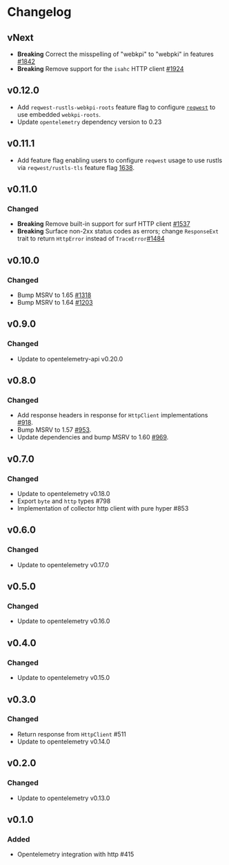 # Changelog

## vNext

- **Breaking** Correct the misspelling of "webkpi" to "webpki" in features [#1842](https://github.com/open-telemetry/opentelemetry-rust/pull/1842)
- **Breaking** Remove support for the `isahc` HTTP client [#1924](https://github.com/open-telemetry/opentelemetry-rust/pull/1924)

## v0.12.0

- Add `reqwest-rustls-webkpi-roots` feature flag to configure [`reqwest`](https://docs.rs/reqwest/0.11.27/reqwest/index.html#optional-features) to use embedded `webkpi-roots`.
- Update `opentelemetry` dependency version to 0.23

## v0.11.1

- Add feature flag enabling users to configure `reqwest` usage to use rustls via
  `reqwest/rustls-tls` feature flag
  [1638](https://github.com/open-telemetry/opentelemetry-rust/pull/1638).

## v0.11.0

### Changed

- **Breaking** Remove built-in support for surf HTTP client [#1537](https://github.com/open-telemetry/opentelemetry-rust/pull/1537)
- **Breaking** Surface non-2xx status codes as errors; change `ResponseExt` trait to return `HttpError` instead of `TraceError`[#1484](https://github.com/open-telemetry/opentelemetry-rust/pull/1484)

## v0.10.0

### Changed

- Bump MSRV to 1.65 [#1318](https://github.com/open-telemetry/opentelemetry-rust/pull/1318)
- Bump MSRV to 1.64 [#1203](https://github.com/open-telemetry/opentelemetry-rust/pull/1203)

## v0.9.0

### Changed

- Update to opentelemetry-api v0.20.0

## v0.8.0

### Changed
- Add response headers in response for `HttpClient` implementations [#918](https://github.com/open-telemetry/opentelemetry-rust/pull/918).
- Bump MSRV to 1.57 [#953](https://github.com/open-telemetry/opentelemetry-rust/pull/953).
- Update dependencies and bump MSRV to 1.60 [#969](https://github.com/open-telemetry/opentelemetry-rust/pull/969).

## v0.7.0

### Changed

- Update to opentelemetry v0.18.0
- Export `byte` and `http` types #798
- Implementation of collector http client with pure hyper #853

## v0.6.0

### Changed

- Update to opentelemetry v0.17.0

## v0.5.0

### Changed

- Update to opentelemetry v0.16.0

## v0.4.0

### Changed

- Update to opentelemetry v0.15.0

## v0.3.0

### Changed

- Return response from `HttpClient` #511
- Update to opentelemetry v0.14.0

## v0.2.0

### Changed
- Update to opentelemetry v0.13.0

## v0.1.0

### Added

- Opentelemetry integration with http #415
